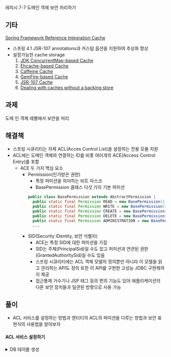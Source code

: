 레피시 7-7 도메인 객체 보안 처리하기

기타
---
[Spring Framework Reference Integration Cache](https://docs.spring.io/spring-framework/docs/current/spring-framework-reference/integration.html#cache)
  - 스프링 4.1 JSR-107 annotations과 커스텀 옵션을 지원하여 추상화 향상
  - 설정가능한 cache storage
    1. [JDK ConcurrentMap-based Cache](https://docs.spring.io/spring-framework/docs/current/spring-framework-reference/integration.html#cache-store-configuration-jdk)
    2. [Ehcache-based Cache](https://docs.spring.io/spring-framework/docs/current/spring-framework-reference/integration.html#cache-store-configuration-ehcache)
    3. [Caffeine Cache](https://docs.spring.io/spring-framework/docs/current/spring-framework-reference/integration.html#cache-store-configuration-caffeine)
    4. [GemFire-based Cache](https://docs.spring.io/spring-framework/docs/current/spring-framework-reference/integration.html#cache-store-configuration-gemfire)
    5. [JSR-107 Cache](https://docs.spring.io/spring-framework/docs/current/spring-framework-reference/integration.html#cache-store-configuration-jsr107)
    6. [Dealing with caches without a backing store](https://docs.spring.io/spring-framework/docs/current/spring-framework-reference/integration.html#cache-store-configuration-noop)

과제
---
도메 인 객체 레벨에서 보안을 처리

해결책
---
- 스프링 시큐리티는 자체 ACL(Acces Control List)을 설정하는 전용 모듈 지원
- ACL에는 도메인 객체와 연결하는 ID를 비롯 여러개의 ACE(Access Control Entry)를 포함
  - ACE 두 가지 핵심 요소
    - Permission(인가받은 권한)
      - 특정 퍼미션을 의미하는 비트 마스크
      - BasePermission 클래스 다섯 가지 기본 퍼미션
      ```java
      public class BasePermission extends AbstractPermission {
        public static final Permission READ = new BasePermission(1 << 0, 'R'); // 1
        public static final Permission WRITE = new BasePermission(1 << 1, 'W'); // 2
        public static final Permission CREATE = new BasePermission(1 << 2, 'C'); // 4
        public static final Permission DELETE = new BasePermission(1 << 3, 'D'); // 8
        public static final Permission ADMINISTRATION = new BasePermission(1 << 4, 'A'); // 16
        ...
      ```
    - SID(Security IDentity, 보안 식별자)
      - ACE는 특정 SID에 대한 퍼미션을 가짐
      - SID는 주체(PrincipalSid)일 수도 있고 퍼미션과 연관된 권한(GrantedAuthoritySid)일 수도 있음
      - 스프링 시큐리티에는 ACL 객체 모델의 정의뿐만 아니라 이 모델을 읽고 관리하는 API도 정의 또한 이 API를 구현한 고성능 JDBC 구현체까지 제공
      - 접근통제 거수기나 JSP 태그 등의 편의 기능도 있어 애플리케이션의 다른 보안 장치들과 일관된 방향으로 사용 가능

## 풀이
- ACL 서비스를 설정하는 방법과 엔티티의 ACL의 퍼미션을 다루는 방법과 보안 표현식의 사용법을 알아보자



#### ACL 서비스 설정하기

<details>
  <summary>DB 테이블 생성</summary>

```sql
CREATE TABLE ACL_SID(
        ID         BIGINT        NOT NULL GENERATED BY DEFAULT AS IDENTITY,
        SID        VARCHAR(100)  NOT NULL,
        PRINCIPAL  SMALLINT      NOT NULL,
        PRIMARY KEY (ID),
        UNIQUE (SID, PRINCIPAL)
    );
    
    CREATE TABLE ACL_CLASS(
        ID     BIGINT        NOT NULL GENERATED BY DEFAULT AS IDENTITY,
        CLASS  VARCHAR(100)  NOT NULL,
        PRIMARY KEY (ID),
        UNIQUE (CLASS)
    );
    
    CREATE TABLE ACL_OBJECT_IDENTITY(
        ID                  BIGINT    NOT NULL GENERATED BY DEFAULT AS IDENTITY,
        OBJECT_ID_CLASS     BIGINT    NOT NULL,
        OBJECT_ID_IDENTITY  BIGINT    NOT NULL,
        PARENT_OBJECT       BIGINT,
        OWNER_SID           BIGINT,
        ENTRIES_INHERITING  SMALLINT  NOT NULL,
        PRIMARY KEY (ID),
        UNIQUE (OBJECT_ID_CLASS, OBJECT_ID_IDENTITY),
        FOREIGN KEY (PARENT_OBJECT)   REFERENCES ACL_OBJECT_IDENTITY,
        FOREIGN KEY (OBJECT_ID_CLASS) REFERENCES ACL_CLASS,
        FOREIGN KEY (OWNER_SID)       REFERENCES ACL_SID
    );
    
    CREATE TABLE ACL_ENTRY(
        ID                  BIGINT    NOT NULL GENERATED BY DEFAULT AS IDENTITY,
        ACL_OBJECT_IDENTITY BIGINT    NOT NULL,
        ACE_ORDER           INT       NOT NULL,
        SID                 BIGINT    NOT NULL,
        MASK                INTEGER   NOT NULL,
        GRANTING            SMALLINT  NOT NULL,
        AUDIT_SUCCESS       SMALLINT  NOT NULL,
        AUDIT_FAILURE       SMALLINT  NOT NULL,
        PRIMARY KEY (ID),
        UNIQUE (ACL_OBJECT_IDENTITY, ACE_ORDER),
        FOREIGN KEY (ACL_OBJECT_IDENTITY) REFERENCES ACL_OBJECT_IDENTITY,
        FOREIGN KEY (SID)                 REFERENCES ACL_SID
    );
    ```
    >org.springframework.security.acls.createAclSchema.sql  
    >org.springframework.security.acls.createAclSchemaMySQL.sql  
    >org.springframework.security.acls.createAclSchemaOracle.sql  
    >org.springframework.security.acls.createAclSchemaPostgres.sql  
    >org.springframework.security.acls.createAclSchemaSqlServer.sql  
    >org.springframework.security.acls.createAclSchemaWithAclClassIdType.sql

</details>

- 도메인 객체가 많아질수록 전체 ACL 개수도 증가, 스프링 시큐리티는 ACL 객체를 캐시하는 기능을 지원
```xml
<ehcache>
...
    <cache name="aclCache"
           maxElementsInMemory="1000"
           eternal="false"
           timeToIdleSeconds="600"
           timeToLiveSeconds="3600"
           overflowToDisk="true"
            />
</ehcache>
```
- 
ddd
